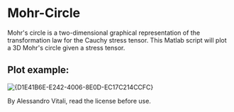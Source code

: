 # Mohr-Circle
Mohr's circle is a two-dimensional graphical representation of the transformation law for the Cauchy stress tensor. This Matlab script will plot a 3D Mohr's circle given a stress tensor.

## Plot example:
![{D1E41B6E-E242-4006-8E0D-EC17C214CCFC}](https://github.com/user-attachments/assets/546e9df6-f6c4-48d8-b353-d1d02de047d0)

By Alessandro Vitali, read the license before use.
